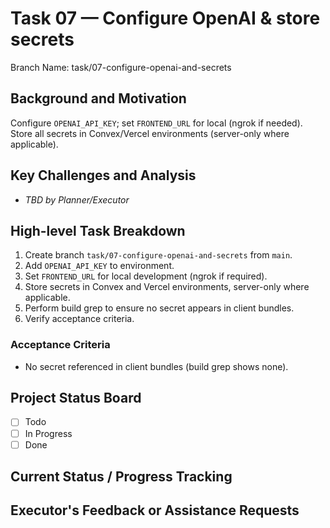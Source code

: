 # Task 07 — Configure OpenAI & store secrets

Branch Name: task/07-configure-openai-and-secrets

## Background and Motivation
Configure `OPENAI_API_KEY`; set `FRONTEND_URL` for local (ngrok if needed). Store all secrets in Convex/Vercel environments (server-only where applicable).

## Key Challenges and Analysis
- _TBD by Planner/Executor_

## High-level Task Breakdown
1. Create branch `task/07-configure-openai-and-secrets` from `main`.
2. Add `OPENAI_API_KEY` to environment.
3. Set `FRONTEND_URL` for local development (ngrok if required).
4. Store secrets in Convex and Vercel environments, server-only where applicable.
5. Perform build grep to ensure no secret appears in client bundles.
6. Verify acceptance criteria.

### Acceptance Criteria
- No secret referenced in client bundles (build grep shows none).

## Project Status Board
- [ ] Todo
- [ ] In Progress
- [ ] Done

## Current Status / Progress Tracking

## Executor's Feedback or Assistance Requests
